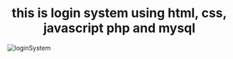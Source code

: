 <h1 align="center">this is login system using html, css, javascript php and mysql</h1>
<img src="loginsystem.png" alt="loginSystem">
